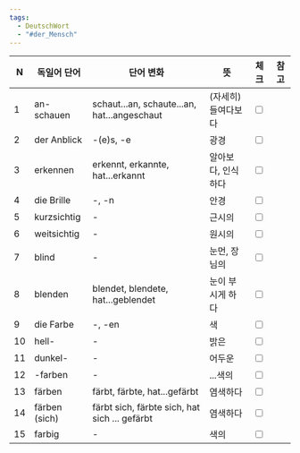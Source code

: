 ```yaml
---
tags:
  - DeutschWort
  - "#der_Mensch"
---
```

| N | 독일어 단어 | 단어 변화 | 뜻 | 체크 | 참고 |
|---|------------|------------|----|------|---|
| 1 | an-schauen | schaut...an, schaute...an, hat...angeschaut | (자세히) 들여다보다 | <input type="checkbox"> |  |
| 2 | der Anblick | -(e)s, -e | 광경 | <input type="checkbox"> |  |
| 3 | erkennen | erkennt, erkannte, hat...erkannt | 알아보다, 인식하다 | <input type="checkbox"> |  |
| 4 | die Brille | -, -n | 안경 | <input type="checkbox"> |  |
| 5 | kurzsichtig | - | 근시의 | <input type="checkbox"> |  |
| 6 | weitsichtig | - | 원시의 | <input type="checkbox"> |  |
| 7 | blind | - | 눈먼, 장님의 | <input type="checkbox"> |  |
| 8 | blenden | blendet, blendete, hat...geblendet | 눈이 부시게 하다 | <input type="checkbox"> |  |
| 9 | die Farbe | -, -en | 색 | <input type="checkbox"> |  |
| 10 | hell- | - | 밝은 | <input type="checkbox"> |  |
| 11 | dunkel- | - | 어두운 | <input type="checkbox"> |  |
| 12 | -farben | - | ...색의 | <input type="checkbox"> |  |
| 13 | färben | färbt, färbte, hat...gefärbt | 염색하다 | <input type="checkbox"> |  |
| 14 | färben (sich) | färbt sich, färbte sich, hat sich ... gefärbt | 염색하다 | <input type="checkbox"> |  |
| 15 | farbig | - | 색의 | <input type="checkbox"> |  |
